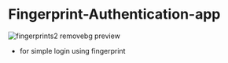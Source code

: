 # Fingerprint-Authentication-app

![fingerprints2 removebg preview](https://user-images.githubusercontent.com/54323039/85771907-fc2c4500-b739-11ea-9296-04d584d9394c.jpg)

- for simple login using fingerprint
